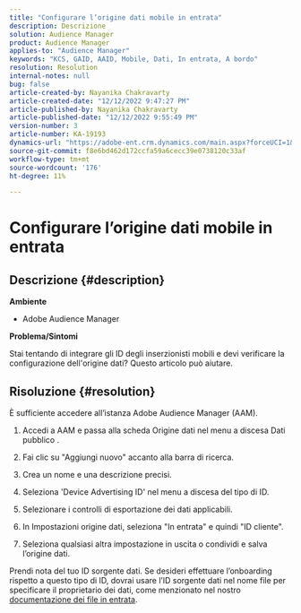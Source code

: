 ```yaml
---
title: "Configurare l’origine dati mobile in entrata"
description: Descrizione
solution: Audience Manager
product: Audience Manager
applies-to: "Audience Manager"
keywords: "KCS, GAID, AAID, Mobile, Dati, In entrata, A bordo"
resolution: Resolution
internal-notes: null
bug: false
article-created-by: Nayanika Chakravarty
article-created-date: "12/12/2022 9:47:27 PM"
article-published-by: Nayanika Chakravarty
article-published-date: "12/12/2022 9:55:49 PM"
version-number: 3
article-number: KA-19193
dynamics-url: "https://adobe-ent.crm.dynamics.com/main.aspx?forceUCI=1&pagetype=entityrecord&etn=knowledgearticle&id=fdc3858b-667a-ed11-81ac-6045bd006b25"
source-git-commit: f8e6bd462d172ccfa59a6cecc39e0738120c33af
workflow-type: tm+mt
source-wordcount: '176'
ht-degree: 11%

---
```


# Configurare l’origine dati mobile in entrata

## Descrizione {#description}


<b>Ambiente</b>

- Adobe Audience Manager

<b>Problema/Sintomi</b>

Stai tentando di integrare gli ID degli inserzionisti mobili e devi verificare la configurazione dell&#39;origine dati? Questo articolo può aiutare.


## Risoluzione {#resolution}


È sufficiente accedere all’istanza Adobe Audience Manager (AAM).

1) Accedi a AAM e passa alla scheda Origine dati nel menu a discesa Dati pubblico .

2) Fai clic su &quot;Aggiungi nuovo&quot; accanto alla barra di ricerca.

3) Crea un nome e una descrizione precisi.

4) Seleziona &#39;Device Advertising ID&#39; nel menu a discesa del tipo di ID.

5) Selezionare i controlli di esportazione dei dati applicabili.

6) In Impostazioni origine dati, seleziona &quot;In entrata&quot; e quindi &quot;ID cliente&quot;.

7) Seleziona qualsiasi altra impostazione in uscita o condividi e salva l’origine dati.

Prendi nota del tuo ID sorgente dati. Se desideri effettuare l’onboarding rispetto a questo tipo di ID, dovrai usare l’ID sorgente dati nel nome file per specificare il proprietario dei dati, come menzionato nel nostro [documentazione dei file in entrata](https://experienceleague.adobe.com/docs/audience-manager/user-guide/implementation-integration-guides/sending-audience-data/batch-data-transfer-process/inbound-s3-filenames.html?lang=it).
